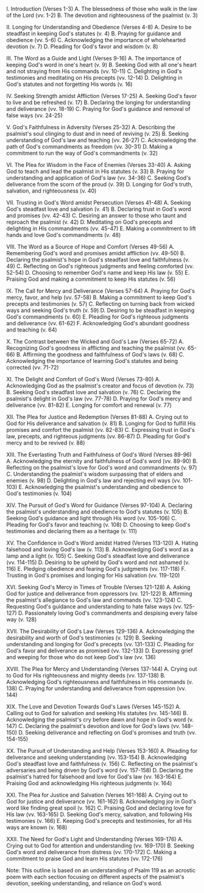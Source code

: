 I. Introduction (Verses 1-3)
   A. The blessedness of those who walk in the law of the Lord (vv. 1-2)
   B. The devotion and righteousness of the psalmist (v. 3)
   
II. Longing for Understanding and Obedience (Verses 4-8)
   A. Desire to be steadfast in keeping God's statutes (v. 4)
   B. Praying for guidance and obedience (vv. 5-6)
   C. Acknowledging the importance of wholehearted devotion (v. 7)
   D. Pleading for God's favor and wisdom (v. 8)
   
III. The Word as a Guide and Light (Verses 9-16)
   A. The importance of keeping God's word in one's heart (v. 9)
   B. Seeking God with all one's heart and not straying from His commands (vv. 10-11)
   C. Delighting in God's testimonies and meditating on His precepts (vv. 12-14)
   D. Delighting in God's statutes and not forgetting His words (v. 16)

IV. Seeking Strength amidst Affliction (Verses 17-25)
   A. Seeking God's favor to live and be refreshed (v. 17)
   B. Declaring the longing for understanding and deliverance (vv. 18-19)
   C. Praying for God's guidance and removal of false ways (vv. 24-25)

V. God's Faithfulness in Adversity (Verses 25-32)
   A. Describing the psalmist's soul clinging to dust and in need of reviving (v. 25)
   B. Seeking understanding of God's law and teaching (vv. 26-27)
   C. Acknowledging the path of God's commandments as freedom (vv. 30-31)
   D. Making a commitment to run the way of God's commandments (v. 32)

VI. The Plea for Wisdom in the Face of Enemies (Verses 33-40)
   A. Asking God to teach and lead the psalmist in His statutes (v. 33)
   B. Praying for understanding and application of God's law (vv. 34-36)
   C. Seeking God's deliverance from the scorn of the proud (v. 39)
   D. Longing for God's truth, salvation, and righteousness (v. 40)
   
VII. Trusting in God's Word amidst Persecution (Verses 41-48)
   A. Seeking God's steadfast love and salvation (v. 41)
   B. Declaring trust in God's word and promises (vv. 42-43)
   C. Desiring an answer to those who taunt and reproach the psalmist (v. 42)
   D. Meditating on God's precepts and delighting in His commandments (vv. 45-47)
   E. Making a commitment to lift hands and love God's commandments (v. 48)
   
VIII. The Word as a Source of Hope and Comfort (Verses 49-56)
   A. Remembering God's word and promises amidst affliction (vv. 49-50)
   B. Declaring the psalmist's hope in God's steadfast love and faithfulness (v. 49)
   C. Reflecting on God's righteous judgments and feeling comforted (vv. 52-54)
   D. Choosing to remember God's name and keep His law (v. 55)
   E. Praising God and making a commitment to keep His statutes (v. 56)
   
IX. The Call for Mercy and Deliverance (Verses 57-64)
   A. Praying for God's mercy, favor, and help (vv. 57-58)
   B. Making a commitment to keep God's precepts and testimonies (v. 57)
   C. Reflecting on turning back from wicked ways and seeking God's truth (v. 59)
   D. Desiring to be steadfast in keeping God's commandments (v. 60)
   E. Pleading for God's righteous judgments and deliverance (vv. 61-62)
   F. Acknowledging God's abundant goodness and teaching (v. 64)
   
X. The Contrast between the Wicked and God's Law (Verses 65-72)
   A. Recognizing God's goodness in afflicting and teaching the psalmist (vv. 65-66)
   B. Affirming the goodness and faithfulness of God's laws (v. 68)
   C. Acknowledging the importance of learning God's statutes and being corrected (vv. 71-72)
   
XI. The Delight and Comfort of God's Word (Verses 73-80)
   A. Acknowledging God as the psalmist's creator and focus of devotion (v. 73)
   B. Seeking God's steadfast love and salvation (v. 76)
   C. Declaring the psalmist's delight in God's law (vv. 77-78)
   D. Praying for God's mercy and deliverance (vv. 81-82)
   E. Longing for comfort and renewal (v. 77)
   
XII. The Plea for Justice and Redemption (Verses 81-88)
   A. Crying out to God for His deliverance and salvation (v. 81)
   B. Longing for God to fulfill His promises and comfort the psalmist (vv. 82-83)
   C. Expressing trust in God's law, precepts, and righteous judgments (vv. 86-87)
   D. Pleading for God's mercy and to be revived (v. 88)
   
XIII. The Everlasting Truth and Faithfulness of God's Word (Verses 89-96)
   A. Acknowledging the eternity and faithfulness of God's word (vv. 89-90)
   B. Reflecting on the psalmist's love for God's word and commandments (v. 97)
   C. Understanding the psalmist's wisdom surpassing that of elders and enemies (v. 98)
   D. Delighting in God's law and rejecting evil ways (vv. 101-103)
   E. Acknowledging the psalmist's understanding and obedience to God's testimonies (v. 104)
   
XIV. The Pursuit of God's Word for Guidance (Verses 97-104)
   A. Declaring the psalmist's understanding and obedience to God's statutes (v. 105)
   B. Seeking God's guidance and light through His word (vv. 105-106)
   C. Pleading for God's favor and teaching (v. 108)
   D. Choosing to keep God's testimonies and declaring them as a heritage (v. 111)
   
XV. The Confidence in God's Word amidst Hatred (Verses 113-120)
   A. Hating falsehood and loving God's law (v. 113)
   B. Acknowledging God's word as a lamp and a light (v. 105)
   C. Seeking God's steadfast love and deliverance (vv. 114-115)
   D. Desiring to be upheld by God's word and not ashamed (v. 116)
   E. Pledging obedience and fearing God's judgments (vv. 117-118)
   F. Trusting in God's promises and longing for His salvation (vv. 119-120)
   
XVI. Seeking God's Mercy in Times of Trouble (Verses 121-128)
   A. Asking God for justice and deliverance from oppressors (vv. 121-122)
   B. Affirming the psalmist's allegiance to God's law and commands (vv. 123-124)
   C. Requesting God's guidance and understanding to hate false ways (vv. 125-127)
   D. Passionately loving God's commandments and despising every false way (v. 128)
   
XVII. The Desirability of God's Law (Verses 129-136)
   A. Acknowledging the desirability and worth of God's testimonies (v. 129)
   B. Seeking understanding and longing for God's precepts (vv. 131-133)
   C. Pleading for God's favor and deliverance as promised (vv. 132-133)
   D. Expressing grief and weeping for those who do not keep God's law (vv. 136)
   
XVIII. The Plea for Mercy and Understanding (Verses 137-144)
   A. Crying out to God for His righteousness and mighty deeds (vv. 137-138)
   B. Acknowledging God's righteousness and faithfulness in His commands (v. 138)
   C. Praying for understanding and deliverance from oppression (vv. 144)
   
XIX. The Love and Devotion Towards God's Laws (Verses 145-152)
   A. Calling out to God for salvation and seeking His statutes (vv. 145-146)
   B. Acknowledging the psalmist's cry before dawn and hope in God's word (v. 147)
   C. Declaring the psalmist's devotion and love for God's laws (vv. 148-150)
   D. Seeking deliverance and reflecting on God's promises and truth (vv. 154-155)
   
XX. The Pursuit of Understanding and Help (Verses 153-160)
   A. Pleading for deliverance and seeking understanding (vv. 153-154)
   B. Acknowledging God's steadfast love and faithfulness (v. 156)
   C. Reflecting on the psalmist's adversaries and being driven by God's word (vv. 157-158)
   D. Declaring the psalmist's hatred for falsehood and love for God's law (vv. 163-164)
   E. Praising God and acknowledging His righteous judgments (v. 164)
   
XXI. The Plea for Justice and Salvation (Verses 161-168)
   A. Crying out to God for justice and deliverance (vv. 161-162)
   B. Acknowledging joy in God's word like finding great spoil (v. 162)
   C. Praising God and declaring love for His law (vv. 163-165)
   D. Seeking God's mercy, salvation, and following His testimonies (v. 166)
   E. Keeping God's precepts and testimonies, for all His ways are known (v. 168)
   
XXII. The Need for God's Light and Understanding (Verses 169-176)
   A. Crying out to God for attention and understanding (vv. 169-170)
   B. Seeking God's word and deliverance from distress (vv. 170-172)
   C. Making a commitment to praise God and learn His statutes (vv. 172-176)

Note: This outline is based on an understanding of Psalm 119 as an acrostic poem with each section focusing on different aspects of the psalmist's devotion, seeking understanding, and reliance on God's word.